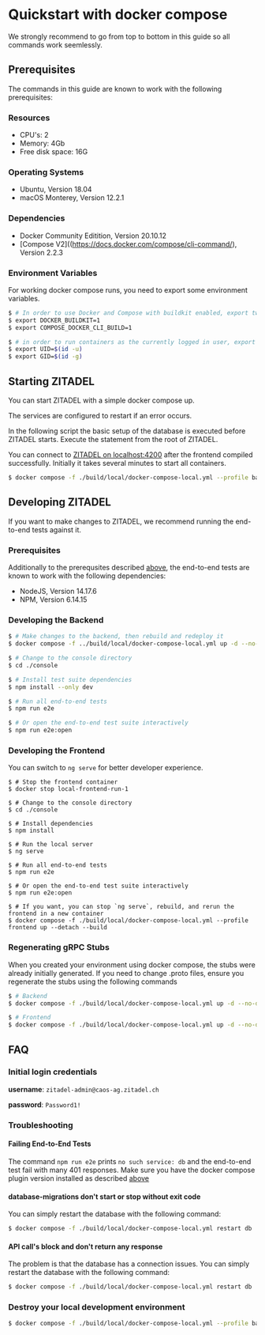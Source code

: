 # Quickstart with docker compose

We strongly recommend to go from top to bottom in this guide so all commands work seemlessly.

## Prerequisites

The commands in this guide are known to work with the following prerequisites: 

### Resources

* CPU's: 2
* Memory: 4Gb
* Free disk space: 16G

### Operating Systems
* Ubuntu, Version 18.04
* macOS Monterey, Version 12.2.1

### Dependencies
* Docker Community Editition, Version 20.10.12
* [Compose V2]((https://docs.docker.com/compose/cli-command/), Version 2.2.3

### Environment Variables

For working docker compose runs, you need to export some environment variables.

```bash
$ # In order to use Docker and Compose with buildkit enabled, export two environment variables for your current shell
$ export DOCKER_BUILDKIT=1 
$ export COMPOSE_DOCKER_CLI_BUILD=1

$ # in order to run containers as the currently logged in user, export his user and group ids
$ export UID=$(id -u) 
$ export GID=$(id -g)
```

## Starting ZITADEL

You can start ZITADEL with a simple docker compose up.

The services are configured to restart if an error occurs.

In the following script the basic setup of the database is executed before ZITADEL starts. Execute the statement from the root of ZITADEL.

You can connect to [ZITADEL on localhost:4200](http://localhost:4200) after the frontend compiled successfully. Initially it takes several minutes to start all containers.

```bash
$ docker compose -f ./build/local/docker-compose-local.yml --profile backend --profile frontend up --detach
```

## Developing ZITADEL

If you want to make changes to ZITADEL, we recommend running the end-to-end tests against it. 

### Prerequisites

Additionally to the prerequsites described [above](#prerequisites), the end-to-end tests are known to work with the following dependencies:

* NodeJS, Version 14.17.6
* NPM, Version 6.14.15

### Developing the Backend

```bash
$ # Make changes to the backend, then rebuild and redeploy it 
$ docker compose -f ../build/local/docker-compose-local.yml up -d --no-deps --build backend-run

$ # Change to the console directory
$ cd ./console

$ # Install test suite dependencies
$ npm install --only dev

$ # Run all end-to-end tests
$ npm run e2e

$ # Or open the end-to-end test suite interactively
$ npm run e2e:open
```

### Developing the Frontend

You can switch to `ng serve` for better developer experience.

```
$ # Stop the frontend container
$ docker stop local-frontend-run-1

$ # Change to the console directory
$ cd ./console

$ # Install dependencies
$ npm install

$ # Run the local server
$ ng serve

$ # Run all end-to-end tests
$ npm run e2e

$ # Or open the end-to-end test suite interactively
$ npm run e2e:open

$ # If you want, you can stop `ng serve`, rebuild, and rerun the frontend in a new container
$ docker compose -f ./build/local/docker-compose-local.yml --profile frontend up --detach --build
```


### Regenerating gRPC Stubs

When you created your environment using docker compose, the stubs were already initially generated. If you need to change .proto files, ensure you regenerate the stubs using the following commands

```bash
$ # Backend
$ docker compose -f ./build/local/docker-compose-local.yml up -d --no-deps --build go-copy

$ # Frontend
$ docker compose -f ./build/local/docker-compose-local.yml up -d --no-deps --build npm-copy
```


## FAQ

### Initial login credentials

**username**: `zitadel-admin@caos-ag.zitadel.ch`

**password**: `Password1!`  

### Troubleshooting

#### Failing End-to-End Tests

The command `npm run e2e` prints `no such service: db` and the end-to-end test fail with many 401 responses. Make sure you have the docker compose plugin version installed as described [above](#Dependencies)

#### database-migrations don't start or stop without exit code

You can simply restart the database with the following command:

```bash
$ docker compose -f ./build/local/docker-compose-local.yml restart db
```

#### API call's block and don't return any response

The problem is that the database has a connection issues. You can simply restart the database with the following command:

```bash
$ docker compose -f ./build/local/docker-compose-local.yml restart db
```

### Destroy your local development environment

```bash
$ docker compose -f ./build/local/docker-compose-local.yml --profile backend --profile frontend rm
```

